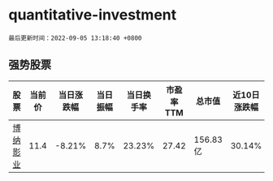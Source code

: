 # quantitative-investment

`最后更新时间：2022-09-05 13:18:40 +0800`

## 强势股票

|股票|当前价|当日涨跌幅|当日振幅|当日换手率|市盈率TTM|总市值|近10日涨跌幅|
|----|----|----|----|----|----|----|----|
|[博纳影业](https://xueqiu.com/S/SZ001330)|11.4|-8.21%|8.7%|23.23%|27.42|156.83亿|30.14%|
